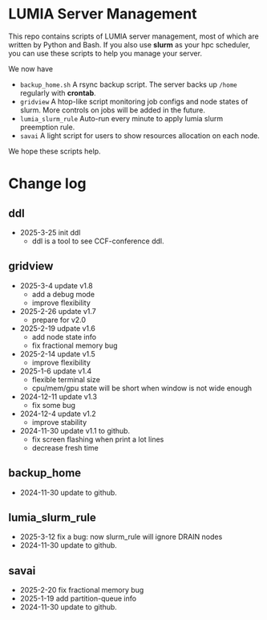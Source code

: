 # LUMIA Server Management
This repo contains scripts of LUMIA server management, most of which are written by Python and Bash.
If you also use **slurm** as your hpc scheduler, you can use these scripts to help you manage your server.

We now have
- `backup_home.sh` A rsync backup script. The server backs up `/home` regularly with **crontab**.
- `gridview` A htop-like script monitoring job configs and node states of slurm. More controls on jobs will be added in the future.
- `lumia_slurm_rule` Auto-run every minute to apply lumia slurm preemption rule.
- `savai` A light script for users to show resources allocation on each node.

We hope these scripts help.

# Change log
## ddl
- 2025-3-25 init ddl
    - ddl is a tool to see CCF-conference ddl.
## gridview
- 2025-3-4 update v1.8
    - add a debug mode
    - improve flexibility
- 2025-2-26 update v1.7
    - prepare for v2.0
- 2025-2-19 udpate v1.6
    - add node state info
    - fix fractional memory bug
- 2025-2-14 update v1.5
    - improve flexibility
- 2025-1-6 update v1.4
    - flexible terminal size
    - cpu/mem/gpu state will be short when window is not wide enough
- 2024-12-11 update v1.3
    - fix some bug
- 2024-12-4 update v1.2
    - improve stability
- 2024-11-30 update v1.1 to github.
    - fix screen flashing when print a lot lines
    - decrease fresh time

## backup_home
- 2024-11-30 update to github.

## lumia_slurm_rule
- 2025-3-12 fix a bug: now slurm_rule will ignore DRAIN nodes
- 2024-11-30 update to github.

## savai
- 2025-2-20 fix fractional memory bug
- 2025-1-19 add partition-queue info
- 2024-11-30 update to github.